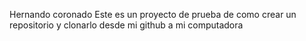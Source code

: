 Hernando coronado 
Este es un proyecto de prueba de como crear un repositorio y clonarlo desde mi github a mi computadora
